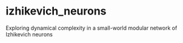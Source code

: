 # izhikevich_neurons
Exploring dynamical complexity in a small-world modular network of Izhikevich neurons

